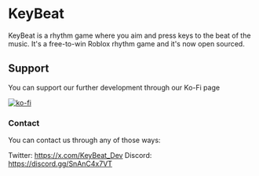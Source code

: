 # KeyBeat
KeyBeat is a rhythm game where you aim and press keys to the beat of the music. It's a free-to-win Roblox rhythm game and it's now open sourced.

## Support
You can support our further development through our Ko-Fi page

[![ko-fi](https://ko-fi.com/img/githubbutton_sm.svg)](https://ko-fi.com/M4M5XFVTB)

### Contact
You can contact us through any of those ways:

Twitter: https://x.com/KeyBeat_Dev
Discord: https://discord.gg/SnAnC4x7VT
